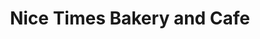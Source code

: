 ---
title: "Nice Times Bakery and Cafe"
url: /edinburgh/nice-times-bakery-and-cafe/
shop: bakery
---
